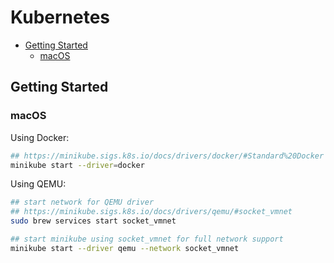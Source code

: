 # Kubernetes <!-- omit in toc -->

- [Getting Started](#getting-started)
  - [macOS](#macos)

## Getting Started

### macOS

Using Docker:

```bash
## https://minikube.sigs.k8s.io/docs/drivers/docker/#Standard%20Docker
minikube start --driver=docker
```

Using QEMU:

```bash
## start network for QEMU driver
## https://minikube.sigs.k8s.io/docs/drivers/qemu/#socket_vmnet
sudo brew services start socket_vmnet

## start minikube using socket_vmnet for full network support
minikube start --driver qemu --network socket_vmnet
```
